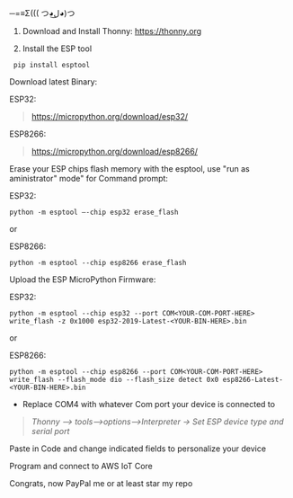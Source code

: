 ─=≡Σ((( つ◕ل͜◕)つ

1.   Download and Install Thonny:
     https://thonny.org
  
2.  Install the ESP tool

```
 pip install esptool
 ```

Download latest Binary:

ESP32: 

> https://micropython.org/download/esp32/

ESP8266:

> https://micropython.org/download/esp8266/

Erase your ESP chips flash memory with the esptool, use "run as aministrator" mode" for Command prompt:

ESP32:    
```
python -m esptool –-chip esp32 erase_flash
```
or

ESP8266: 
```
python -m esptool --chip esp8266 erase_flash
```

Upload the ESP MicroPython Firmware:


ESP32:
```
python -m esptool --chip esp32 --port COM<YOUR-COM-PORT-HERE> write_flash -z 0x1000 esp32-2019-Latest-<YOUR-BIN-HERE>.bin
```
or

ESP8266: 
```
python -m esptool --chip esp8266 --port COM<YOUR-COM-PORT-HERE> write_flash --flash_mode dio --flash_size detect 0x0 esp8266-Latest-<YOUR-BIN-HERE>.bin
```

* Replace COM4 with whatever Com port your device is connected to


 > _Thonny --> tools-->options-->Interpreter -> Set ESP device type and serial port_

 Paste in Code and change indicated fields to personalize your device
 
 Program and connect to AWS IoT Core
 
 Congrats, now PayPal me or at least star my repo
